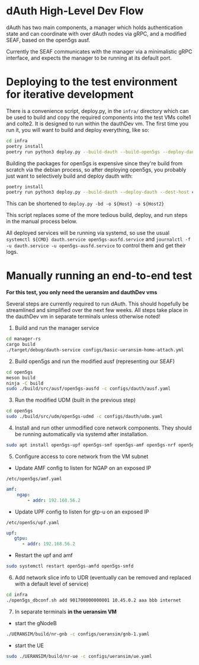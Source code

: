 # dAuth High-Level Dev Flow

dAuth has two main components, a manager which holds authentication state and
can coordinate with over dAuth nodes via gRPC, and a modified SEAF, based on the
open5gs ausf.

Currently the SEAF communicates with the manager via a minimalistic gRPC
interface, and expects the manager to be running at its default port.

# Deploying to the test environment for iterative development

There is a convenience script, deploy.py, in the `infra/` directory which can be
used to build and copy the required components into the test VMs colte1 and
colte2. It is designed to run within the dauthDev vm. The first time you run it,
you will want to build and deploy everything, like so:

```bash
cd infra
poetry install
poetry run python3 deploy.py --build-dauth --build-open5gs --deploy-dauth --deploy-open5gs --dest-host colte1.local --dest-host colte2.local
```

Building the packages for open5gs is expensive since they're build from scratch
via the debian process, so after deploying open5gs, you probably just want to
selectively build and deploy dauth with:

```bash
poetry install
poetry run python3 deploy.py --build-dauth --deploy-dauth --dest-host colte1.local --dest-host colte2.local
```

This can be shortened to `deploy.py -bd -o ${Host} -o ${Host2}`

This script replaces some of the more tedious build, deploy, and run steps in
the manual process below.

All deployed services will be running via systemd, so use the usual `systemctl
${CMD} dauth.service open5gs-ausfd.service` and `journalctl -f -u dauth.service
-u open5gs-ausfd.service` to control them and get their logs.

# Manually running an end-to-end test

**For this test, you only need the ueransim and dauthDev vms**

Several steps are currently required to run dAuth. This should hopefully be
streamlined and simplified over the next few weeks. All steps take place in the dauthDev vm in separate terminals unless otherwise noted!

1. Build and run the manager service

```bash
cd manager-rs
cargo build
./target/debug/dauth-service configs/basic-ueransim-home-attach.yml
```

2. Build open5gs and run the modified ausf (representing our SEAF)

```bash
cd open5gs
meson build
ninja -C build
sudo ./build/src/ausf/open5gs-ausfd -c configs/dauth/ausf.yaml
```

3. Run the modified UDM (built in the previous step)

```bash
cd open5gs
sudo ./build/src/udm/open5gs-udmd -c configs/dauth/udm.yaml
```

4. Install and run other unmodified core network components. They should be
   running automatically via systemd after installation.

```bash
sudo apt install open5gs-upf open5gs-smf open5gs-amf open5gs-nrf open5gs-udr open5gs-pcf open5gs-nssf open5gs-bsf
```

5. Configure access to core network from the VM subnet
* Update AMF config to listen for NGAP on an exposed IP

`/etc/open5gs/amf.yaml`
```yaml
amf:
    ngap:
        - addr: 192.168.56.2
```
* Update UPF config to listen for gtp-u on an exposed IP

`/etc/open5s/upf.yaml`
```yaml
upf:
   gtpu:
      - addr: 192.168.56.2
```

* Restart the upf and amf
```bash
sudo systemctl restart open5gs-amfd open5gs-smfd
```

6. Add network slice info to UDR (eventually can be removed and replaced with a
   default level of service)
```bash
cd infra
./open5gs_dbconf.sh add 901700000000001 10.45.0.2 aaa bbb internet
```

7. In separate terminals **in the ueransim VM**
* start the gNodeB
```bash
./UERANSIM/build/nr-gnb -c configs/ueransim/gnb-1.yaml
```
* start the UE
```bash
sudo ./UERANSIM/build/nr-ue -c configs/ueransim/ue.yaml
```
